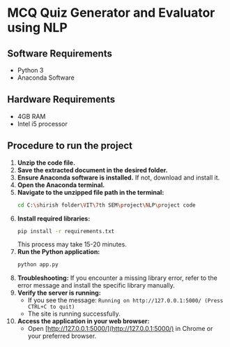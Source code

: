 # MCQ Quiz Generator and Evaluator using NLP

## Software Requirements
- Python 3
- Anaconda Software

## Hardware Requirements
- 4GB RAM
- Intel i5 processor

## Procedure to run the project

1. **Unzip the code file.**
2. **Save the extracted document in the desired folder.**
3. **Ensure Anaconda software is installed.** If not, download and install it.
4. **Open the Anaconda terminal.**
5. **Navigate to the unzipped file path in the terminal:**
   ```bash
   cd C:\shirish folder\VIT\7th SEM\project\NLP\project code
   ```
6. **Install required libraries:**
   ```bash
   pip install -r requirements.txt
   ```
   This process may take 15-20 minutes.
7. **Run the Python application:**
   ```bash
   python app.py
   ```
8. **Troubleshooting:** If you encounter a missing library error, refer to the error message and install the specific library manually.
9. **Verify the server is running:**
   - If you see the message: `Running on http://127.0.0.1:5000/ (Press CTRL+C to quit)`
   - The site is running successfully.
10. **Access the application in your web browser:**
    - Open [http://127.0.0.1:5000/](http://127.0.0.1:5000/) in Chrome or your preferred browser.
